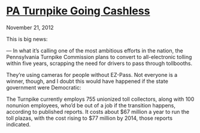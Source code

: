 # [PA Turnpike Going Cashless](/2012/11/21/pa-turnpike-going-cashless/ "PA Turnpike Going Cashless")

November 21, 2012


This is big news:

— In what it’s calling one of the most ambitious efforts in the nation, the Pennsylvania Turnpike Commission plans to convert to all-electronic tolling within five years, scrapping the need for drivers to pass through tollbooths.

They’re using cameras for people without EZ-Pass. Not everyone is a winner, though, and I doubt this would have happened if the state government were Democratic:

The Turnpike currently employs 755 unionized toll collectors, along with 100 nonunion employees, who’d be out of a job if the transition happens, according to published reports. It costs about $67 million a year to run the toll plazas, with the cost rising to $77 million by 2014, those reports indicated.
